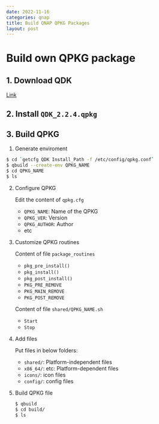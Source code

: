 ```yaml
---
date: 2022-11-16
categories: qnap
title: Build QNAP QPKG Packages
layout: post
---
```



# Build own QPKG package

## 1. Download QDK
   [Link](http://wiki.qnap.com/wiki/QPKG_Development_Guidelines)

## 2. Install `QDK_2.2.4.qpkg`
## 3. Build QPKG

1. Generate enviroment
```bash
$ cd `getcfg QDK Install_Path -f /etc/config/qpkg.conf` 
$ qbuild --create-env QPKG_NAME
$ cd QPKG_NAME
$ ls
```
2. Configure QPKG

    Edit the content of `qpkg.cfg`
    - `QPKG_NAME`: Name of the QPKG
    - `QPKG_VER`: Version
    - `QPKG_AUTHOR`: Author
    - etc

3. Customize QPKG routines

    Content of file `package_routines`

    - `pkg_pre_install()`
    - `pkg_install()`
    - `pkg_post_install()`
    - `PKG_PRE_REMOVE`
    - `PKG_MAIN_REMOVE`
    - `PKG_POST_REMOVE`

    Content of file `shared/QPKG_NAME.sh`

    - `Start`
    - `Stop`

4. Add files

    Put files in below folders:

    - `shared/`: Platform-independent files
    - `x86_64/`: etc: Platform-dependent files
    - `icons/`: icon files
    - `config/`: config files

5. Build QPKG file

    ```bash
    $ qbuild
    $ cd build/
    $ ls
    ```
